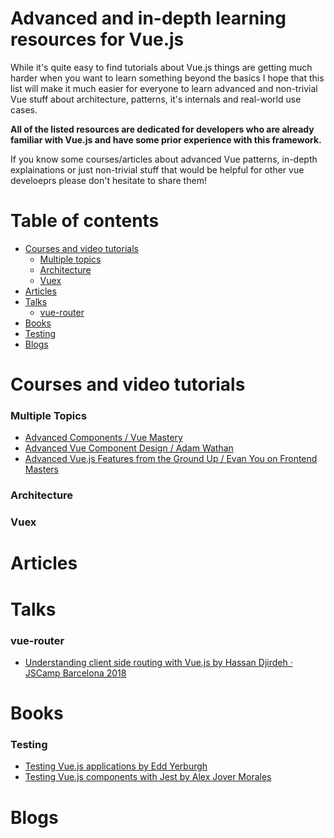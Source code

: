 # Advanced and in-depth learning resources for Vue.js
While it's quite easy to find tutorials about Vue.js things are getting much harder when you want to learn something beyond the basics 
I hope that this list will make it much easier for everyone to learn advanced and non-trivial Vue stuff about architecture, patterns, it's internals and real-world use cases. 

**All of the listed resources are dedicated for developers who are already familiar with Vue.js and have some prior experience with this framework.**

If you know some courses/articles about advanced Vue patterns, in-depth explainations or just non-trivial stuff that would be helpful for other vue develoeprs please don't hesitate to share them!


# Table of contents

- <a href="##courses-and-video-tutorials">Courses and video tutorials</a>
  - <a href="#multiple-topics">Multiple topics</a>
  - <a href="#architecture">Architecture</a>
  - <a href="#vuex">Vuex</a>
- <a href="#articles">Articles</a>
- <a href="#talks">Talks</a>
  - <a href="#vue-router">vue-router</a>
- <a href="#books">Books</a>
 - <a href="#testing">Testing</a>
- <a href="#blogs">Blogs</a>


# Courses and video tutorials

### Multiple Topics
- [Advanced Components / Vue Mastery](https://www.vuemastery.com/courses/advanced-components/the-introduction/)
- [Advanced Vue Component Design / Adam Wathan](https://adamwathan.me/advanced-vue-component-design/)
- [Advanced Vue.js Features from the Ground Up
 / Evan You on Frontend Masters](https://frontendmasters.com/courses/advanced-vue/)

### Architecture

###  Vuex

# Articles

# Talks

### vue-router
  - [Understanding client side routing with Vue.js by Hassan Djirdeh · JSCamp Barcelona 2018](https://www.youtube.com/watch?v=YFnimUl8Qjo) 
  
# Books

### Testing
- [Testing Vue.js applications by Edd Yerburgh](https://www.manning.com/books/testing-vuejs-applications)
- [Testing Vue.js components with Jest by Alex Jover Morales](https://leanpub.com/testingvuejscomponentswithjest/c/SbJMawK5HgGz)

# Blogs
